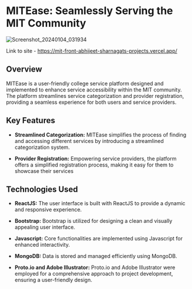 # MITEase: Seamlessly Serving the MIT Community

![Screenshot_20240104_031934](https://github.com/abhijeetsharnagat/mernstack/assets/108009757/2c490eaa-2dc4-4169-af4a-de5928e53c99)

Link to site - https://mit-front-abhijeet-sharnagats-projects.vercel.app/ 


## Overview

MITEase is a user-friendly college service platform designed and implemented to enhance service accessibility within the MIT community. The platform streamlines service categorization and provider registration, providing a seamless experience for both users and service providers.

## Key Features

- **Streamlined Categorization:** MITEase simplifies the process of finding and accessing different services by introducing a streamlined categorization system.

- **Provider Registration:** Empowering service providers, the platform offers a simplified registration process, making it easy for them to showcase their services

## Technologies Used

- **ReactJS:** The user interface is built with ReactJS to provide a dynamic and responsive experience.

- **Bootstrap:** Bootstrap is utilized for designing a clean and visually appealing user interface.

- **Javascript:** Core functionalities are implemented using Javascript for enhanced interactivity.

- **MongoDB:** Data is stored and managed efficiently using MongoDB.

- **Proto.io and Adobe Illustrator:** Proto.io and Adobe Illustrator were employed for a comprehensive approach to project development, ensuring a user-friendly design.


  
